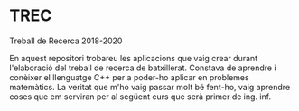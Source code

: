 # TREC
Treball de Recerca 2018-2020

En aquest repositori trobareu les aplicacions que vaig crear durant l'elaboració del treball de recerca de batxillerat.
Constava de aprendre i conèixer el llenguatge C++ per a poder-ho aplicar en problemes matemàtics. La veritat que m'ho vaig passar
molt bé fent-ho, vaig aprendre coses que em serviran per al següent curs que serà primer de ing. inf.
